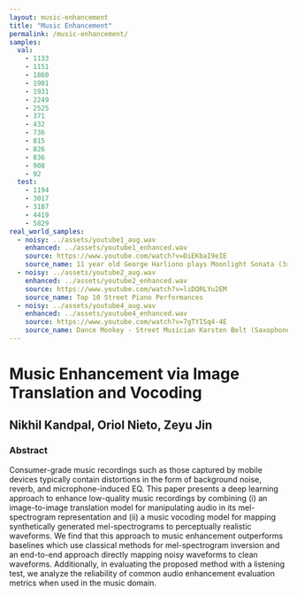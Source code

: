 ```yaml
---
layout: music-enhancement
title: "Music Enhancement"
permalink: /music-enhancement/
samples:
  val:
    - 1133
    - 1151
    - 1860
    - 1901
    - 1931
    - 2249
    - 2525
    - 371
    - 432
    - 736
    - 815
    - 826
    - 836
    - 908
    - 92
  test:
    - 1194
    - 3017
    - 3187
    - 4419
    - 5829
real_world_samples:
  - noisy: ../assets/youtube1_aug.wav
    enhanced: ../assets/youtube1_enhanced.wav
    source: https://www.youtube.com/watch?v=DiEKbaI9eIE
    source_name: 11 year old George Harliono plays Moonlight Sonata (3rd mov) on a Street Piano in the rain.
  - noisy: ../assets/youtube2_aug.wav
    enhanced: ../assets/youtube2_enhanced.wav
    source: https://www.youtube.com/watch?v=liDQRLYu2EM
    source_name: Top 10 Street Piano Performances
  - noisy: ../assets/youtube4_aug.wav
    enhanced: ../assets/youtube4_enhanced.wav
    source: https://www.youtube.com/watch?v=7gTYISq4-4E
    source_name: Dance Monkey - Street Musician Karsten Belt (Saxophone)
---
```

# Music Enhancement via Image Translation and Vocoding
## Nikhil Kandpal, Oriol Nieto, Zeyu Jin

### Abstract
Consumer-grade music recordings such as those captured by mobile devices typically contain distortions in the form of background noise, reverb, and microphone-induced EQ. This paper presents a deep learning approach to enhance low-quality music recordings by combining (i) an image-to-image translation model for manipulating audio in its mel-spectrogram representation and (ii) a music vocoding model for mapping synthetically generated mel-spectrograms to perceptually realistic waveforms. We find that this approach to music enhancement outperforms baselines which use classical methods for mel-spectrogram inversion and an end-to-end approach directly mapping noisy waveforms to clean waveforms. Additionally, in evaluating the proposed method with a listening test, we analyze the reliability of common audio enhancement evaluation metrics when used in the music domain.
